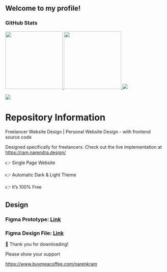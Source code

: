## Welcome to my profile!

### GitHub Stats

<a href="https://github.com/narenkram">
  <img height="180em" src="https://github-readme-stats-eight-theta.vercel.app/api?username=narenkram&show_icons=true&include_all_commits=true&count_private=true"/>
  <img height="180em" src="https://github-readme-stats-eight-theta.vercel.app/api/top-langs/?username=narenkram&layout=compact&exclude_lang=java+makefile"/>
</a>


<img src="https://komarev.com/ghpvc/?username=narenkram">

![](https://hit.yhype.me/github/profile?user_id=16354010)


# Repository Information
Freelancer Website Design | Personal Website Design - with frontend source code

Designed specifically for freelancers. Check out the live implementation at https://ram.narendra.design/

👉 Single Page Website

👉 Automatic Dark & Light Theme

👉 It’s 100% Free

## Design

### Figma Prototype: [Link](https://www.figma.com/proto/pyQ2QKoY4zdvRSnxN1Qbha/Freelancer-Website-Design?page-id=0%3A1&node-id=4%3A8&viewport=398%2C48%2C0.22&scaling=min-zoom&starting-point-node-id=4%3A8)
### Figma Design File: [Link](https://www.figma.com/community/file/1013537793691755947/Freelancer-Website-Design-%7C-Personal-Website-Design---with-source-code)


🙏 Thank you for downloading!

Please show your support 

https://www.buymeacoffee.com/narenkram